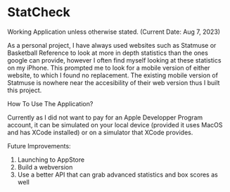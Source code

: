 # StatCheck

Working Application unless otherwise stated. (Current Date: Aug 7, 2023)

As a personal project, I have always used websites such as Statmuse or Basketball Reference to look at more in depth statistics than the ones google can provide, however I often find myself looking at these statistics on my iPhone. This prompted me to look for a mobile version of either website, to which I found no replacement. The existing mobile version of Statmuse is nowhere near the accesibility of their web version thus I built this project. 

How To Use The Application?

Currently as I did not want to pay for an Apple Developper Program account, it can be simulated on your local device (provided it uses MacOS and has XCode installed) or on a simulator that XCode provides.

Future Improvements:
1) Launching to AppStore
2) Build a webversion
3) Use a better API that can grab advanced statistics and box scores as well
